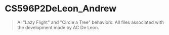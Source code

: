 
# CS596P2DeLeon_Andrew
> AI "Lazy Flight" and "Circle a Tree" behaviors.
All files associated with the development made by AC De Leon.

